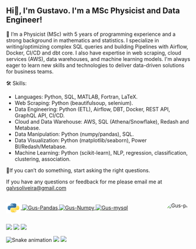 ## Hi👋, I'm Gustavo. I'm a MSc Physicist and Data Engineer!

👋 I’m a Physicist (MSc) with 5 years of programming experience and a strong background in mathematics and statistics. I specialize in writing/optimizing complex SQL queries and building Pipelines with Airflow, Docker, CI/CD and dbt core. I also have expertise in web scraping, cloud services (AWS), data warehouses, and machine learning models. I'm always eager to learn new skills and technologies to deliver data-driven solutions for business teams. 

🛠️ Skills:
- Languages: Python, SQL, MATLAB, Fortran, LaTeX.
- Web Scraping: Python (beautifulsoup, selenium).
- Data Engineering: Python (ETL), Airflow, DBT, Docker, REST API, GraphQL API, CI/CD.
- Cloud and Data Warehouse: AWS, SQL (Athena/Snowflake), Redash and Metabase.
- Data Manipulation: Python (numpy/pandas), SQL.
- Data Visualization: Python (matplotlib/seaborn), Power BI/Redash/Metabase.
- Machine Learning: Python (scikit-learn), NLP, regression, classification, clustering, association.

💭If you can’t do something, start asking the right questions.

If you have any questions or feedback for me please email me at galvsoliveira@gmail.com

<div align="center">
  <a href="https://github.com/galvsoliveira">
</div>
<div style="display: inline_block"><br>
  <img align="center" alt="Gus-Python" height="30" width="40" src="https://raw.githubusercontent.com/devicons/devicon/master/icons/python/python-original.svg">
  <img align="center" alt="Gus-Pandas" height="30" width="40" src="https://cdn.jsdelivr.net/gh/devicons/devicon/icons/pandas/pandas-original-wordmark.svg">
  <img align="center" alt="Gus-Numpy" height="30" width="40" src="https://cdn.jsdelivr.net/gh/devicons/devicon/icons/numpy/numpy-original-wordmark.svg">
  <img align="center" alt="Gus-mysql" height="30" width="40" src="https://cdn.jsdelivr.net/gh/devicons/devicon/icons/mysql/mysql-plain-wordmark.svg">
  <img align="right" alt="Gus-pic" height="150" style="border-radius:50px;" src="https://cdn.discordapp.com/attachments/844035143940309014/918288474304557096/download20211203204810.png">
</div>
  
  ##
 
<div> 
  <a href="https://www.instagram.com/oliveira.g.a/" target="_blank"><img src="https://img.shields.io/badge/-Instagram-%23E4405F?style=for-the-badge&logo=instagram&logoColor=white" target="_blank"></a>
  <a href = "mailto:g.alvs.oliveira@gmail.com"><img src="https://img.shields.io/badge/-Gmail-%23333?style=for-the-badge&logo=gmail&logoColor=white" target="_blank"></a>
  <a href="https://www.linkedin.com/in/gustavoaoliveira1/" target="_blank"><img src="https://img.shields.io/badge/-LinkedIn-%230077B5?style=for-the-badge&logo=linkedin&logoColor=white" target="_blank"></a> 
 
  ![Snake animation](https://github.com/galvsoliveira/galvsoliveira/blob/output/github-contribution-grid-snake.svg)
 ![](https://komarev.com/ghpvc/?username=galvsoliveira)
 ![](https://hit.yhype.me/github/profile?user_id=95829723)
</div>


